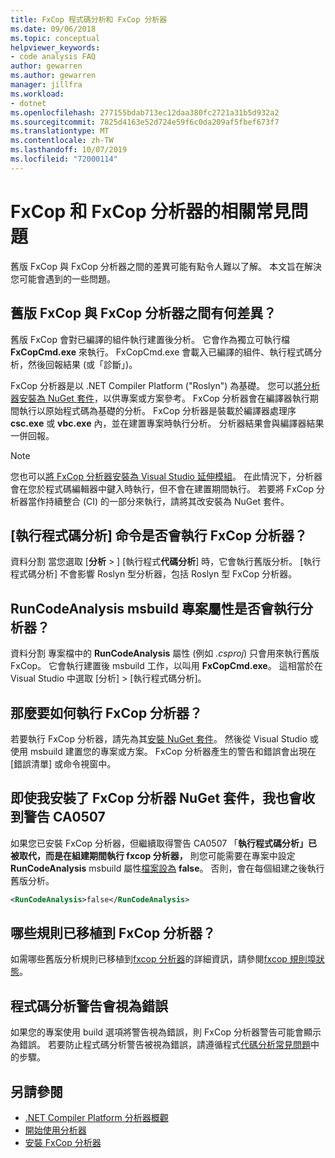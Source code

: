 ```yaml
---
title: FxCop 程式碼分析和 FxCop 分析器
ms.date: 09/06/2018
ms.topic: conceptual
helpviewer_keywords:
- code analysis FAQ
author: gewarren
ms.author: gewarren
manager: jillfra
ms.workload:
- dotnet
ms.openlocfilehash: 277155bdab713ec12daa380fc2721a31b5d932a2
ms.sourcegitcommit: 7825d4163e52d724e59f6c0da209af5fbef673f7
ms.translationtype: MT
ms.contentlocale: zh-TW
ms.lasthandoff: 10/07/2019
ms.locfileid: "72000114"
---
```

# <a name="frequently-asked-questions-about-fxcop-and-fxcop-analyzers"></a>FxCop 和 FxCop 分析器的相關常見問題

舊版 FxCop 與 FxCop 分析器之間的差異可能有點令人難以了解。 本文旨在解決您可能會遇到的一些問題。

## <a name="whats-the-difference-between-legacy-fxcop-and-fxcop-analyzers"></a>舊版 FxCop 與 FxCop 分析器之間有何差異？

舊版 FxCop 會對已編譯的組件執行建置後分析。 它會作為獨立可執行檔 **FxCopCmd.exe** 來執行。 FxCopCmd.exe 會載入已編譯的組件、執行程式碼分析，然後回報結果 (或「診斷」)。

FxCop 分析器是以 .NET Compiler Platform ("Roslyn") 為基礎。 您可以[將分析器安裝為 NuGet 套件](install-fxcop-analyzers.md#nuget-package)，以供專案或方案參考。 FxCop 分析器會在編譯器執行期間執行以原始程式碼為基礎的分析。 FxCop 分析器是裝載於編譯器處理序 **csc.exe** 或 **vbc.exe** 內，並在建置專案時執行分析。 分析器結果會與編譯器結果一併回報。

> [!NOTE]
> 您也可以[將 FxCop 分析器安裝為 Visual Studio 延伸模組](install-fxcop-analyzers.md#vsix)。 在此情況下，分析器會在您於程式碼編輯器中鍵入時執行，但不會在建置期間執行。 若要將 FxCop 分析器當作持續整合 (CI) 的一部分來執行，請將其改安裝為 NuGet 套件。

## <a name="does-the-run-code-analysis-command-run-fxcop-analyzers"></a>[執行程式碼分析] 命令是否會執行 FxCop 分析器？

資料分割 當您選取 [**分析** > ] [執行程式**代碼分析**] 時，它會執行舊版分析。 [執行程式碼分析] 不會影響 Roslyn 型分析器，包括 Roslyn 型 FxCop 分析器。

## <a name="does-the-runcodeanalysis-msbuild-project-property-run-analyzers"></a>RunCodeAnalysis msbuild 專案屬性是否會執行分析器？

資料分割 專案檔中的 **RunCodeAnalysis** 屬性 (例如 *.csproj*) 只會用來執行舊版 FxCop。 它會執行建置後 msbuild 工作，以叫用 **FxCopCmd.exe**。 這相當於在 Visual Studio 中選取 [分析] > [執行程式碼分析]。

## <a name="so-how-do-i-run-fxcop-analyzers-then"></a>那麼要如何執行 FxCop 分析器？

若要執行 FxCop 分析器，請先為其[安裝 NuGet 套件](install-fxcop-analyzers.md)。 然後從 Visual Studio 或使用 msbuild 建置您的專案或方案。 FxCop 分析器產生的警告和錯誤會出現在 [錯誤清單] 或命令視窗中。

## <a name="i-get-warning-ca0507-even-after-ive-installed-the-fxcop-analyzers-nuget-package"></a>即使我安裝了 FxCop 分析器 NuGet 套件，我也會收到警告 CA0507

如果您已安裝 FxCop 分析器，但繼續取得警告 CA0507 「**執行程式碼分析」已被取代，而是在組建期間執行 fxcop 分析器，** 則您可能需要在專案中設定**RunCodeAnalysis** msbuild 屬性[檔案設為](../ide/solutions-and-projects-in-visual-studio.md#project-file) **false**。 否則，會在每個組建之後執行舊版分析。

```xml
<RunCodeAnalysis>false</RunCodeAnalysis>
```

## <a name="which-rules-have-been-ported-to-fxcop-analyzers"></a>哪些規則已移植到 FxCop 分析器？

如需哪些舊版分析規則已移植到[fxcop 分析器](install-fxcop-analyzers.md)的詳細資訊，請參閱[fxcop 規則埠狀態](fxcop-rule-port-status.md)。

## <a name="code-analysis-warnings-are-treated-as-errors"></a>程式碼分析警告會視為錯誤

如果您的專案使用 build 選項將警告視為錯誤，則 FxCop 分析器警告可能會顯示為錯誤。 若要防止程式碼分析警告被視為錯誤，請遵循程式[代碼分析常見問題](../code-quality/analyzers-faq.md#treat-warnings-as-errors)中的步驟。

## <a name="see-also"></a>另請參閱

- [.NET Compiler Platform 分析器概觀](roslyn-analyzers-overview.md)
- [開始使用分析器](fxcop-analyzers.yml)
- [安裝 FxCop 分析器](install-fxcop-analyzers.md)
